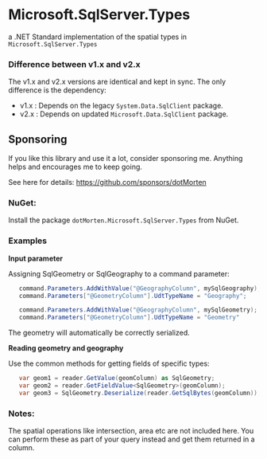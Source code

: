 # Microsoft.SqlServer.Types
a .NET Standard implementation of the spatial types in `Microsoft.SqlServer.Types`

### Difference between v1.x and v2.x
The v1.x and v2.x versions are identical and kept in sync. The only difference is the dependency:
 - v1.x : Depends on the legacy `System.Data.SqlClient` package.
 - v2.x : Depends on updated `Microsoft.Data.SqlClient` package.

## Sponsoring

If you like this library and use it a lot, consider sponsoring me. Anything helps and encourages me to keep going.

See here for details: https://github.com/sponsors/dotMorten

### NuGet:

Install the package `dotMorten.Microsoft.SqlServer.Types` from NuGet.

### Examples


**Input parameter**

Assigning SqlGeometry or SqlGeography to a command parameter:

```cs
   command.Parameters.AddWithValue("@GeographyColumn", mySqlGeography);
   command.Parameters["@GeometryColumn"].UdtTypeName = "Geography";

   command.Parameters.AddWithValue("@GeographyColumn", mySqlGeometry);
   command.Parameters["@GeometryColumn"].UdtTypeName = "Geometry" 
```
The geometry will automatically be correctly serialized.

**Reading geometry and geography**

Use the common methods for getting fields of specific types:

```cs
   var geom1 = reader.GetValue(geomColumn) as SqlGeometry;
   var geom2 = reader.GetFieldValue<SqlGeometry>(geomColumn);
   var geom3 = SqlGeometry.Deserialize(reader.GetSqlBytes(geomColumn)); //Avoids any potential assembly-redirect issue. See https://docs.microsoft.com/en-us/previous-versions/sql/2014/sql-server/install/warning-about-client-side-usage-of-geometry-geography-and-hierarchyid?view=sql-server-2014#corrective-action
```

### Notes:

The spatial operations like intersection, area etc are not included here. You can perform these as part of your query instead and get them returned in a column.
